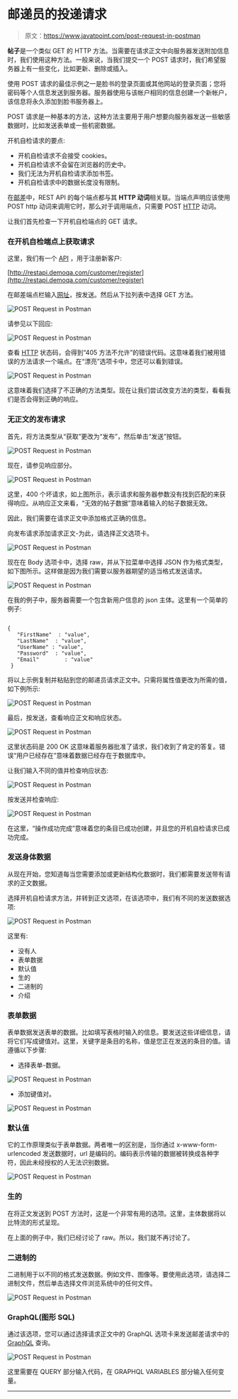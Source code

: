 # 邮递员的投递请求

> 原文：<https://www.javatpoint.com/post-request-in-postman>

**帖子**是一个类似 GET 的 HTTP 方法。当需要在请求正文中向服务器发送附加信息时，我们使用这种方法。一般来说，当我们提交一个 POST 请求时，我们希望服务器上有一些变化，比如更新、删除或插入。

使用 POST 请求的最佳示例之一是脸书的登录页面或其他网站的登录页面；您将密码等个人信息发送到服务器。服务器使用与该帐户相同的信息创建一个新帐户，该信息将永久添加到脸书服务器上。

POST 请求是一种基本的方法，这种方法主要用于用户想要向服务器发送一些敏感数据时，比如发送表单或一些机密数据。

开机自检请求的要点:

*   开机自检请求不会接受 cookies。
*   开机自检请求不会留在浏览器的历史中。
*   我们无法为开机自检请求添加书签。
*   开机自检请求中的数据长度没有限制。

在[邮差](https://www.javatpoint.com/postman)中，REST API 的每个端点都与其 **HTTP 动词**相关联。当端点声明应该使用 POST http 动词来调用它时，那么对于调用端点，只需要 POST [HTTP](https://www.javatpoint.com/http) 动词。

让我们首先检查一下开机自检端点的 GET 请求。

### 在开机自检端点上获取请求

这里，我们有一个 [API](https://www.javatpoint.com/api-full-form) ，用于注册新客户:

[http://restapi.demoqa.com/customer/register](http://restapi.demoqa.com/customer/register)

在邮差端点栏输入[网址](https://www.javatpoint.com/url-full-form)，按发送。然后从下拉列表中选择 GET 方法。

![POST Request in Postman](img/a76b8239fe9745338d36795f99ac703d.png)

请参见以下回应:

![POST Request in Postman](img/7859e157cc30f9dc926464d5b2103901.png)

查看 [HTTP](https://www.javatpoint.com/http-full-form) 状态码，会得到“405 方法不允许”的错误代码。这意味着我们被用错误的方法请求一个端点。在“漂亮”选项卡中，您还可以看到错误。

![POST Request in Postman](img/f888c885924207826d9b8679784af536.png)

这意味着我们选择了不正确的方法类型。现在让我们尝试改变方法的类型，看看我们是否会得到正确的响应。

### 无正文的发布请求

首先，将方法类型从“获取”更改为“发布”，然后单击“发送”按钮。

![POST Request in Postman](img/29b4105c1917825249a8753783962dbf.png)

现在，请参见响应部分。

![POST Request in Postman](img/523a2b9f444f8dcefa6ca72108287df7.png)

这里，400 个坏请求，如上图所示，表示请求和服务器参数没有找到匹配的来获得响应。从响应正文来看，“无效的帖子数据”意味着输入的帖子数据无效。

因此，我们需要在请求正文中添加格式正确的信息。

向发布请求添加请求正文-为此，请选择正文选项卡。

![POST Request in Postman](img/5096019b82ea588f5cac277e3474c6f7.png)

现在在 Body 选项卡中，选择 raw，并从下拉菜单中选择 JSON 作为格式类型，如下图所示。这样做是因为我们需要以服务器期望的适当格式发送请求。

![POST Request in Postman](img/75820000cf0e08e7f4249c60ba9b753a.png)

在我的例子中，服务器需要一个包含新用户信息的 json 主体。这里有一个简单的例子:

```

{
   "FirstName"  : "value",
   "LastName"  : "value",
   "UserName" : "value",
   "Password"  : "value",
   "Email"        : "value"
 }

```

将以上示例复制并粘贴到您的邮递员请求正文中。只需将属性值更改为所需的值，如下例所示:

![POST Request in Postman](img/57b57c9832be43b33b02a5b4bd2bb112.png)

最后，按发送，查看响应正文和响应状态。

![POST Request in Postman](img/ac86f639e39f80f848c3c305c93dc051.png)

这里状态码是 200 OK 这意味着服务器批准了请求，我们收到了肯定的答复。错误“用户已经存在”意味着数据已经存在于数据库中。

让我们输入不同的值并检查响应状态:

![POST Request in Postman](img/904d539b8ce4dc8526e12b0af4ecfb1f.png)

按发送并检查响应:

![POST Request in Postman](img/b35d76e2518e2128020d6cbcc87df439.png)

在这里，“操作成功完成”意味着您的条目已成功创建，并且您的开机自检请求已成功完成。

### 发送身体数据

从现在开始，您知道每当您需要添加或更新结构化数据时，我们都需要发送带有请求的正文数据。

选择开机自检请求方法，并转到正文选项，在该选项中，我们有不同的发送数据选项:

![POST Request in Postman](img/bdd1e2e4a57456628b10634d29975754.png)

这里有:

*   没有人
*   表单数据
*   默认值
*   生的
*   二进制的
*   介绍

### 表单数据

表单数据发送表单的数据。比如填写表格时输入的信息。要发送这些详细信息，请将它们写成键值对。这里，关键字是条目的名称，值是您正在发送的条目的值。请遵循以下步骤:

*   选择表单-数据。

![POST Request in Postman](img/34bf72bc4a1bd785af9b37e421a71bce.png)

*   添加键值对。

![POST Request in Postman](img/40badd25293ce12fafaaface12dfebcc.png)

### 默认值

它的工作原理类似于表单数据。两者唯一的区别是，当你通过 x-www-form-urlencoded 发送数据时，url 是编码的。编码表示传输的数据被转换成各种字符，因此未经授权的人无法识别数据。

![POST Request in Postman](img/d932024972a7c93c3c0faf56004b9d01.png)

### 生的

在将正文发送到 POST 方法时，这是一个非常有用的选项。这里，主体数据将以比特流的形式呈现。

在上面的例子中，我们已经讨论了 raw。所以，我们就不再讨论了。

### 二进制的

二进制用于以不同的格式发送数据。例如文件、图像等。要使用此选项，请选择二进制文件，然后单击选择文件浏览系统中的任何文件。

![POST Request in Postman](img/aa19e3f9a0e13a3e498d774492a92e54.png)

### GraphQL(图形 SQL)

通过该选项，您可以通过选择请求正文中的 GraphQL 选项卡来发送邮差请求中的 [GraphQL](https://www.javatpoint.com/graphql) 查询。

![POST Request in Postman](img/7cf93ebcfededa8e884e02da826d97be.png)

这里需要在 QUERY 部分输入代码，在 GRAPHQL VARIABLES 部分输入任何变量。

* * *